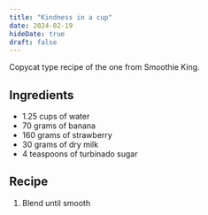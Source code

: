 ```yaml
---
title: "Kindness in a cup"
date: 2024-02-19
hideDate: true
draft: false
---
```


Copycat type recipe of the one from Smoothie King.


## Ingredients

- 1.25 cups of water
- 70 grams of banana
- 160 grams of strawberry
- 30 grams of dry milk
- 4 teaspoons of turbinado sugar

## Recipe

1. Blend until smooth